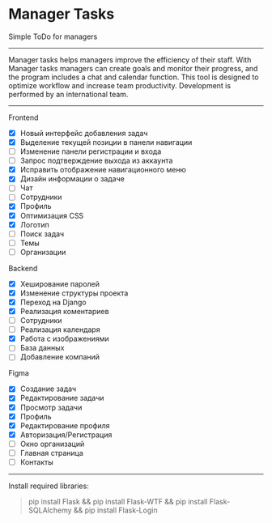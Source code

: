 # Manager Tasks
Simple ToDo for managers
***
Manager tasks helps managers improve the efficiency of their staff. 
With Manager tasks managers can create goals and monitor their progress, and the program includes a chat and calendar function. 
This tool is designed to optimize workflow and increase team productivity.
Development is performed by an international team.
***
Frontend
* [X] Новый интерфейс добавления задач
* [X] Выделение текущей позиции в панели навигации
* [ ] Изменение панели регистрации и входа
* [ ] Запрос подтверждение выхода из аккаунта
* [X] Исправить отображение навигационного меню
* [X] Дизайн информации о задаче
* [ ] Чат
* [ ] Сотрудники 
* [X] Профиль
* [X] Оптимизация CSS
* [X] Логотип
* [ ] Поиск задач
* [ ] Темы
* [ ] Организации

Backend
* [X] Хеширование паролей
* [X] Изменение структуры проекта
* [X] Переход на Django
* [X] Реализация коментариев
* [ ] Сотрудники
* [ ] Реализация календаря
* [X] Работа с изображениями
* [ ] База данных
* [ ] Добавление компаний

Figma
* [X] Создание задач
* [X] Редактирование задачи
* [X] Просмотр задачи
* [X] Профиль
* [X] Редактирование профиля
* [X] Авторизация/Регистрация
* [ ] Окно организаций
* [ ] Главная страница
* [ ] Контакты
***
Install required libraries:
>pip install Flask && pip install Flask-WTF && pip install Flask-SQLAlchemy && pip install Flask-Login
